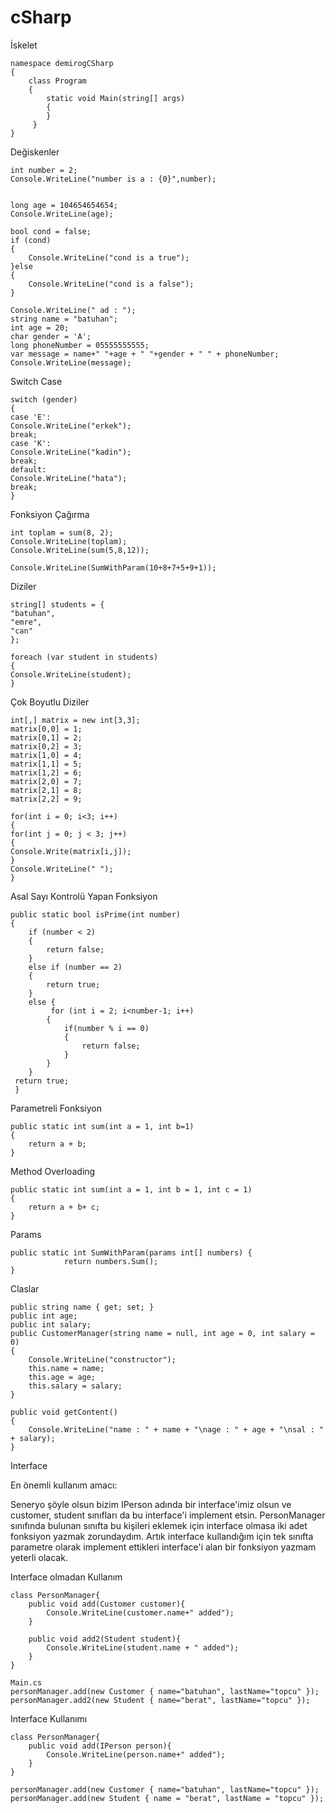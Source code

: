 # cSharp



İskelet


```
namespace demirogCSharp
{
    class Program
    {
        static void Main(string[] args)
        {
        }
     }
}
```



Değiskenler




```
int number = 2;
Console.WriteLine("number is a : {0}",number);


long age = 104654654654;
Console.WriteLine(age);

bool cond = false;
if (cond)
{
    Console.WriteLine("cond is a true");
}else
{
    Console.WriteLine("cond is a false");
}

Console.WriteLine(" ad : ");
string name = "batuhan";
int age = 20;
char gender = 'A';
long phoneNumber = 05555555555;
var message = name+" "+age + " "+gender + " " + phoneNumber;      
Console.WriteLine(message);
```

            

Switch Case


```
switch (gender)
{
case 'E':
Console.WriteLine("erkek");
break;
case 'K':
Console.WriteLine("kadin");
break;
default: 
Console.WriteLine("hata");
break;
}
```


Fonksiyon Çağırma


```
int toplam = sum(8, 2);
Console.WriteLine(toplam);
Console.WriteLine(sum(5,8,12));

Console.WriteLine(SumWithParam(10+8+7+5+9+1));
```


Diziler


```
string[] students = {
"batuhan",
"emre",
"can"
};

foreach (var student in students)
{
Console.WriteLine(student);
}
```


Çok Boyutlu Diziler


```
int[,] matrix = new int[3,3];
matrix[0,0] = 1;
matrix[0,1] = 2;
matrix[0,2] = 3;
matrix[1,0] = 4;
matrix[1,1] = 5;
matrix[1,2] = 6;
matrix[2,0] = 7;
matrix[2,1] = 8;
matrix[2,2] = 9;

for(int i = 0; i<3; i++)
{
for(int j = 0; j < 3; j++)
{
Console.Write(matrix[i,j]);
}
Console.WriteLine(" ");
}
```



Asal Sayı Kontrolü Yapan Fonksiyon


```
public static bool isPrime(int number)
{   
	if (number < 2)
	{
		return false;
	}
	else if (number == 2)
	{
		return true;
	}
	else {
		 for (int i = 2; i<number-1; i++)
		{
			if(number % i == 0)
			{
				return false;
			}
		}
	}
 return true;
 }
```




Parametreli Fonksiyon

```
public static int sum(int a = 1, int b=1)
{
	return a + b;
}
```
        

Method Overloading

```
public static int sum(int a = 1, int b = 1, int c = 1)
{
	return a + b+ c;
}
```


Params

```
public static int SumWithParam(params int[] numbers) {
            return numbers.Sum();
}
```



Claslar


```
public string name { get; set; }
public int age;
public int salary;
public CustomerManager(string name = null, int age = 0, int salary = 0)
{
	Console.WriteLine("constructor");
	this.name = name;
	this.age = age;
	this.salary = salary;
}

public void getContent()
{
	Console.WriteLine("name : " + name + "\nage : " + age + "\nsal : " + salary);
}
```




Interface


En önemli kullanım amacı:

Seneryo şöyle olsun bizim IPerson adında bir interface'imiz olsun ve customer, student sınıfları da bu interface'i implement etsin.
PersonManager sınıfında bulunan sınıfta bu kişileri eklemek için interface olmasa iki adet fonksiyon yazmak zorundaydım.
Artık interface kullandığım için tek sınıfta parametre olarak implement ettikleri interface'i alan bir fonksiyon yazmam yeterli olacak.



Interface olmadan Kullanım


```
class PersonManager{
    public void add(Customer customer){
        Console.WriteLine(customer.name+" added");
    }

    public void add2(Student student){
        Console.WriteLine(student.name + " added");
    }
}

Main.cs
personManager.add(new Customer { name="batuhan", lastName="topcu" });
personManager.add2(new Student { name="berat", lastName="topcu" });
```


Interface Kullanımı


```
class PersonManager{
    public void add(IPerson person){
        Console.WriteLine(person.name+" added");
    }  
}

personManager.add(new Customer { name="batuhan", lastName="topcu" }); 
personManager.add(new Student { name = "berat", lastName = "topcu" });
```
